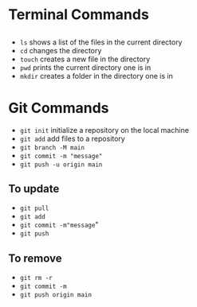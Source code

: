 # Terminal Commands
##
- `ls` shows a list of the files in the current directory
- `cd` changes the directory 
- `touch` creates a new file in the directory
- `pwd` prints the current directory one is in
- `mkdir` creates a folder in the directory one is in

# Git Commands
- `git init` initialize a repository on the local machine
- `git add` add files to a repository
- `git branch -M main`
- `git commit -m "message"`
- `git push -u origin main`
##  To update
- `git pull`
- `git add`
- `git commit -m"message`"
- `git push`
## To remove
- `git rm -r`
- `git commit -m` 
- `git push origin main` 
